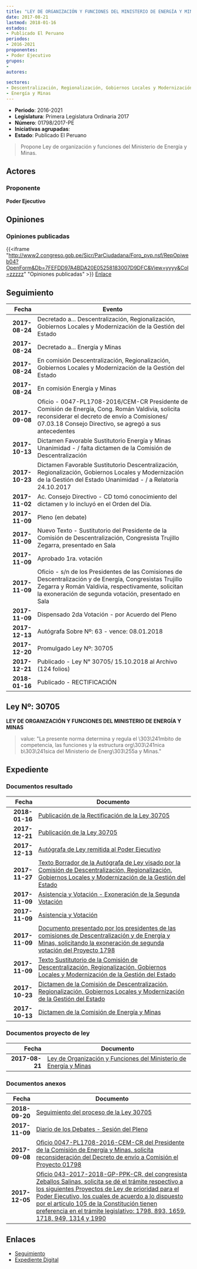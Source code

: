 ```yaml
---
title: "LEY DE ORGANIZACIÓN Y FUNCIONES DEL MINISTERIO DE ENERGÍA Y MINAS"
date: 2017-08-21
lastmod: 2018-01-16
estados:
- Publicado El Peruano
periodos:
- 2016-2021
proponentes:
- Poder Ejecutivo
grupos:
- 
autores:

sectores:
- Descentralización, Regionalización, Gobiernos Locales y Modernización de la Gestión del Estado
- Energía y Minas
---
```

- **Periodo**: 2016-2021
- **Legislatura**: Primera Legislatura Ordinaria 2017
- **Número**: 01798/2017-PE
- **Iniciativas agrupadas**: 
- **Estado**: Publicado El Peruano

> Propone Ley de organización y funciones del Ministerio de Energía y Minas.


## Actores

### Proponente

**Poder Ejecutivo**

## Opiniones

### Opiniones publicadas

{{<iframe "http://www2.congreso.gob.pe/Sicr/ParCiudadana/Foro_pvp.nsf/RepOpiweb04?OpenForm&Db=7FEFDD97A4BDA20E05258183007D9DFC&View=yyyy&Col=zzzzz" "Opiniones publicadas" >}}
[Enlace](http://www2.congreso.gob.pe/Sicr/ParCiudadana/Foro_pvp.nsf/RepOpiweb04?OpenForm&Db=7FEFDD97A4BDA20E05258183007D9DFC&View=yyyy&Col=zzzzz)


## Seguimiento

| Fecha | Evento |
|------:|--------|
| **2017-08-24** | Decretado a... Descentralización, Regionalización, Gobiernos Locales y Modernización de la Gestión del Estado |
| **2017-08-24** | Decretado a... Energía y Minas |
| **2017-08-24** | En comisión Descentralización, Regionalización, Gobiernos Locales y Modernización de la Gestión del Estado |
| **2017-08-24** | En comisión Energía y Minas |
| **2017-09-08** | Oficio - 0047-PL1708-2016/CEM-CR Presidente de Comisión de Energía, Cong. Román Valdivia, solicita reconsiderar el decreto de envío a Comisiones/ 07.03.18 Consejo Directivo, se agregó a sus antecedentes |
| **2017-10-13** | Dictamen Favorable Sustitutorio Energía y Minas Unanimidad - / falta dictamen de la Comisión de Descentralización |
| **2017-10-23** | Dictamen Favorable Sustitutorio Descentralización, Regionalización, Gobiernos Locales y Modernización de la Gestión del Estado Unanimidad - / a Relatoría 24.10.2017 |
| **2017-11-02** | Ac. Consejo Directivo - CD tomó conocimiento del dictamen y lo incluyó en el Orden del Día. |
| **2017-11-09** | Pleno (en debate) |
| **2017-11-09** | Nuevo Texto - Sustitutorio del Presidente de la Comisión de Descentralización, Congresista Trujillo Zegarra, presentado en Sala |
| **2017-11-09** | Aprobado 1ra. votación |
| **2017-11-09** | Oficio - s/n de los Presidentes de las Comisiones de Descentralización y de Energía, Congresistas Trujillo Zegarra y Román Valdivia, respectivamente, solicitan la exoneración de segunda votación, presentado en Sala |
| **2017-11-09** | Dispensado 2da Votación - por Acuerdo del Pleno |
| **2017-12-13** | Autógrafa Sobre Nº: 63 - vence: 08.01.2018 |
| **2017-12-20** | Promulgado Ley Nº: 30705 |
| **2017-12-21** | Publicado - Ley N° 30705/ 15.10.2018 al Archivo (124 folios) |
| **2018-01-16** | Publicado - RECTIFICACIÓN |

## Ley Nº: 30705

**LEY DE ORGANIZACIÓN Y FUNCIONES DEL MINISTERIO DE ENERGÍA Y MINAS**

> value: "La presente norma determina y regula el \303\241mbito de competencia, las funciones y la estructura org\303\241nica b\303\241sica del Ministerio de Energ\303\255a y Minas."


## Expediente

### Documentos resultado

| Fecha | Documento |
|------:|-----------|
| **2018-01-16** | [Publicación de la Rectificación de la Ley 30705](http://www.leyes.congreso.gob.pe/Documentos/2016_2021/ADLP/Normas_Legales/30705-REC.pdf) |
| **2017-12-21** | [Publicación de la Ley 30705](http://www.leyes.congreso.gob.pe/Documentos/2016_2021/ADLP/Normas_Legales/30705-LEY..pdf) |
| **2017-12-13** | [Autógrafa de Ley remitida al Poder Ejecutivo](http://www.leyes.congreso.gob.pe/Documentos/2016_2021/ADLP/Texto_Aprobado/AU0179820171213.pdf) |
| **2017-11-27** | [Texto Borrador de la Autógrafa de Ley visado por la Comisión de Descentralización, Regionalización, Gobiernos Locales y Modernización de la Gestión del Estado](http://www.leyes.congreso.gob.pe/Documentos/2016_2021/Texto_Borrador_de_Autografa/BAU0179820171127.pdf) |
| **2017-11-09** | [Asistencia y Votación - Exoneración de la Segunda Votación](http://www.leyes.congreso.gob.pe/Documentos/2016_2021/Asistencia_y_Votacion/Proyectos_de_Ley/Exoneracion_de_Segunda_Votacion/ESV0179820171109.pdf) |
| **2017-11-09** | [Asistencia y Votación](http://www.leyes.congreso.gob.pe/Documentos/2016_2021/Asistencia_y_Votacion/Proyectos_de_Ley/AV0179820171109.pdf) |
| **2017-11-09** | [Documento presentado por los presidentes de las comisiones de Descentralización y de Energía y Minas, solicitando la exoneración de segunda votación del Proyecto 1798](http://www.leyes.congreso.gob.pe/Documentos/2016_2021/Oficios/Comisiones_Ordinarias/CARTA-SN-01798.PDF) |
| **2017-11-09** | [Texto Sustitutorio de la Comisión de Descentralización, Regionalización, Gobiernos Locales y Modernización de la Gestión del Estado](http://www.leyes.congreso.gob.pe/Documentos/2016_2021/Texto_Sustitutorio/Proyectos_de_Ley/TS0104120171109.pdf) |
| **2017-10-23** | [Dictamen de la Comisión de Descentralización, Regionalización, Gobiernos Locales y Modernización de la Gestión del Estado](http://www.leyes.congreso.gob.pe/Documentos/2016_2021/Dictamenes/Proyectos_de_Ley/01798DC08MAY20171023.pdf) |
| **2017-10-13** | [Dictamen de la Comisión de Energía y Minas](http://www.leyes.congreso.gob.pe/Documentos/2016_2021/Dictamenes/Proyectos_de_Ley/01798DC11MAY20171013.pdf) |

### Documentos proyecto de ley

| Fecha | Documento |
|------:|-----------|
| **2017-08-21** | [Ley de Organización y Funciones del Ministerio de Energía y Minas](http://www.leyes.congreso.gob.pe/Documentos/2016_2021/Proyectos_de_Ley_y_de_Resoluciones_Legislativas/PL0179820170821.PDF) |

### Documentos anexos

| Fecha | Documento |
|------:|-----------|
| **2018-09-20** | [Seguimiento del proceso de la Ley 30705](http://www.leyes.congreso.gob.pe/Documentos/2016_2021/Seguimiento_de_Proyectos_de_Ley/01798PL20180920.pdf) |
| **2017-11-09** | [Diario de los Debates - Sesión del Pleno](http://www.leyes.congreso.gob.pe/Documentos/2016_2021/ADLP/Diario_Debates/30705-TDD.pdf) |
| **2017-09-08** | [Oficio 0047-PL1708-2016-CEM-CR del Presidente de la Comisión de Energía y Minas, solicita reconsideración del Decreto de envío a Comisión el Proyecto 01798](http://www.leyes.congreso.gob.pe/Documentos/2016_2021/Oficios/Comisiones_Ordinarias/OFICIO-0047-PL1708-2016-CEM-CR.pdf) |
| **2017-12-05** | [Oficio 043-2017-2018-GP-PPK-CR, del congresista Zeballos Salinas, solicita se dé el trámite respectivo a los siguientes Proyectos de Ley de prioridad para el Poder Ejecutivo, los cuales de acuerdo a lo dispuesto por el artículo 105 de la Constitución tienen preferencia en el trámite legislativo: 1798, 893, 1659, 1718, 949, 1314 y 1990](http://www.leyes.congreso.gob.pe/Documentos/2016_2021/Oficios/Grupos_Parlamentarios/OFICIO-043-2017-2018-GP-PPK-CR.pdf) |

## Enlaces

- [Seguimiento](http://www2.congreso.gob.pe/Sicr/TraDocEstProc/CLProLey2016.nsf/f7fff46988ca05b1052578e100829cc7/68b4fee732f2ec31052581840051aa63?OpenDocument)
- [Expediente Digital](http://www2.congreso.gob.pe/Sicr/TraDocEstProc/CLProLey2016.nsf/f7fff46988ca05b1052578e100829cc7/68b4fee732f2ec31052581840051aa63?OpenDocument&Click=05257FB7005EB655.eb71d0cf91d8294e05256cdf006b5706/$Body/0.1C6C)

